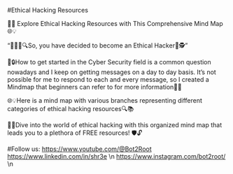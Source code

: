 #Ethical Hacking Resources

🔐🧠 Explore Ethical Hacking Resources with This Comprehensive Mind Map🌐💡

“👨🏻‍💻🔍So, you have decided to become an Ethical Hacker💪🕵️”

🚀🔒How to get started in the Cyber Security field is a common question nowadays and I keep on getting messages on a day to day basis. It’s not possible for me to respond to each and every message, so I created a Mindmap that beginners can refer to for more information🚀🔐

🌐💡Here is a mind map with various branches representing different categories of ethical hacking resources🔍📚

🎯📜Dive into the world of ethical hacking with this organized mind map that leads you to a plethora of FREE resources! 🛡️🔓

#Follow us: 
https://www.youtube.com/@Bot2Root<br />
https://www.linkedin.com/in/shr3e \n
https://www.instagram.com/bot2root/ \n
